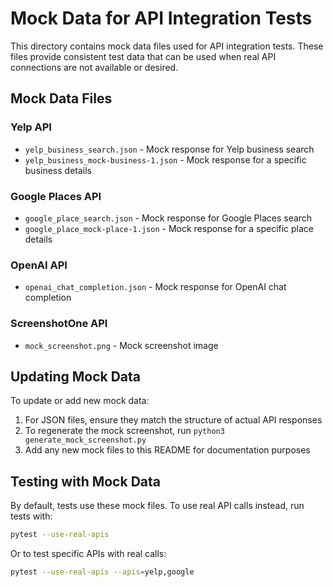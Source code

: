 # Mock Data for API Integration Tests

This directory contains mock data files used for API integration tests. These files provide consistent test data that can be used when real API connections are not available or desired.

## Mock Data Files

### Yelp API
- `yelp_business_search.json` - Mock response for Yelp business search
- `yelp_business_mock-business-1.json` - Mock response for a specific business details

### Google Places API
- `google_place_search.json` - Mock response for Google Places search
- `google_place_mock-place-1.json` - Mock response for a specific place details

### OpenAI API
- `openai_chat_completion.json` - Mock response for OpenAI chat completion

### ScreenshotOne API
- `mock_screenshot.png` - Mock screenshot image

## Updating Mock Data

To update or add new mock data:

1. For JSON files, ensure they match the structure of actual API responses
2. To regenerate the mock screenshot, run `python3 generate_mock_screenshot.py`
3. Add any new mock files to this README for documentation purposes

## Testing with Mock Data

By default, tests use these mock files. To use real API calls instead, run tests with:

```bash
pytest --use-real-apis
```

Or to test specific APIs with real calls:

```bash
pytest --use-real-apis --apis=yelp,google
```
